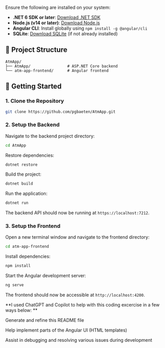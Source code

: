 Ensure the following are installed on your system:

- **.NET 6 SDK or later**: [Download .NET SDK](https://dotnet.microsoft.com/download)
- **Node.js (v14 or later)**: [Download Node.js](https://nodejs.org/)
- **Angular CLI**: Install globally using `npm install -g @angular/cli`
- **SQLite**: [Download SQLite](https://www.sqlite.org/download.html) (if not already installed)

## 📁 Project Structure

```
AtmApp/
├── AtmApp/                # ASP.NET Core backend
└── atm-app-frontend/      # Angular frontend
```

## 🚀 Getting Started

### 1. Clone the Repository

```bash
git clone https://github.com/pgbaeten/AtmApp.git
```

### 2. Setup the Backend

Navigate to the backend project directory:

```bash
cd AtmApp
```

Restore dependencies:

```bash
dotnet restore
```

Build the project:

```bash
dotnet build
```

Run the application:

```bash
dotnet run
```

The backend API should now be running at `https://localhost:7212`.

### 3. Setup the Frontend

Open a new terminal window and navigate to the frontend directory:

```bash
cd atm-app-frontend
```

Install dependencies:

```bash
npm install
```

Start the Angular development server:

```bash
ng serve
```

The frontend should now be accessible at `http://localhost:4200`.

**I used ChatGPT and Copilot to help with this coding excercise in a few ways below:
**

Generate and refine this README file

Help implement parts of the Angular UI (HTML templates)

Assist in debugging and resolving various issues during development

